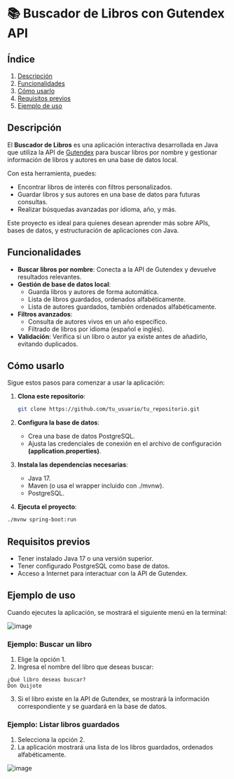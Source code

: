 # 📚 Buscador de Libros con Gutendex API

## Índice
1. [Descripción](#descripción)
2. [Funcionalidades](#funcionalidades)
3. [Cómo usarlo](#cómo-usarlo)
4. [Requisitos previos](#requisitos-previos)
5. [Ejemplo de uso](#ejemplo-de-uso)

## Descripción
El **Buscador de Libros** es una aplicación interactiva desarrollada en Java que utiliza la API de [Gutendex](https://gutendex.com/) para buscar libros por nombre y gestionar información de libros y autores en una base de datos local. 

Con esta herramienta, puedes:
- Encontrar libros de interés con filtros personalizados.
- Guardar libros y sus autores en una base de datos para futuras consultas.
- Realizar búsquedas avanzadas por idioma, año, y más.

Este proyecto es ideal para quienes desean aprender más sobre APIs, bases de datos, y estructuración de aplicaciones con Java.

## Funcionalidades
- **Buscar libros por nombre**: Conecta a la API de Gutendex y devuelve resultados relevantes.
- **Gestión de base de datos local**:
  - Guarda libros y autores de forma automática.
  - Lista de libros guardados, ordenados alfabéticamente.
  - Lista de autores guardados, también ordenados alfabéticamente.
- **Filtros avanzados**:
  - Consulta de autores vivos en un año específico.
  - Filtrado de libros por idioma (español e inglés).
- **Validación**: Verifica si un libro o autor ya existe antes de añadirlo, evitando duplicados.

## Cómo usarlo
Sigue estos pasos para comenzar a usar la aplicación:

1. **Clona este repositorio**:
   ```bash
   git clone https://github.com/tu_usuario/tu_repositorio.git

2. **Configura la base de datos**:
    - Crea una base de datos PostgreSQL.
    - Ajusta las credenciales de conexión en el archivo de configuración **(application.properties)**.

3. **Instala las dependencias necesarias**:
    - Java 17.
    - Maven (o usa el wrapper incluido con ./mvnw).
    - PostgreSQL.
  
4. **Ejecuta el proyecto**:
```bash
./mvnw spring-boot:run
```
## Requisitos previos
  - Tener instalado Java 17 o una versión superior.
  - Tener configurado PostgreSQL como base de datos.
  - Acceso a Internet para interactuar con la API de Gutendex.

## Ejemplo de uso
Cuando ejecutes la aplicación, se mostrará el siguiente menú en la terminal:

![image](https://github.com/user-attachments/assets/c0938b51-203b-46ba-bffe-cb8ebcd3ea1c)

### Ejemplo: Buscar un libro
1. Elige la opción 1.
2. Ingresa el nombre del libro que deseas buscar:
```
¿Qué libro deseas buscar?
Don Quijote
```
3. Si el libro existe en la API de Gutendex, se mostrará la información correspondiente y se guardará en la base de datos.

### Ejemplo: Listar libros guardados
1. Selecciona la opción 2.
2. La aplicación mostrará una lista de los libros guardados, ordenados alfabéticamente.

![image](https://github.com/user-attachments/assets/b1be2ba6-d689-4c40-a8ae-efa987e694c4)



